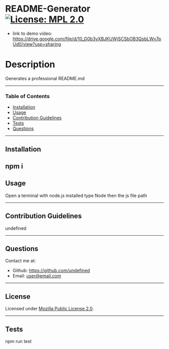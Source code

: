 # README-Generator [![License: MPL 2.0](https://img.shields.io/badge/License-MPL_2.0-brightgreen.svg)](https://opensource.org/licenses/MPL-2.0)
  * link to demo video: https://drive.google.com/file/d/10_G0b3yXBJKUWjSCSbOB3QsbLWv7pUd0/view?usp=sharing
  
  # Description
  Generates a professional README.md

  ---
  ### Table of Contents
  * [Installation](#installation)
  * [Usage](#usage)
  * [Contribution Guidelines](#contribution-guidelines)
  * [Tests](#tests)
  * [Questions](#questions)
  
  ---
  ## Installation
  npm i
  ---
  ## Usage
  Open a terminal with node.js installed type Node then the js file path

  ---
  ## Contribution Guidelines
  undefined

  ---
  ## Questions

  Contact me at: 
  * Github: https://github.com/undefined
  * Email: user@email.com
  
  ---
  ## License 
  Licensed under [Mozilla Public License 2.0](https://opensource.org/licenses/MPL-2.0). 
 
 ---
  ## Tests
  npm run test
  
